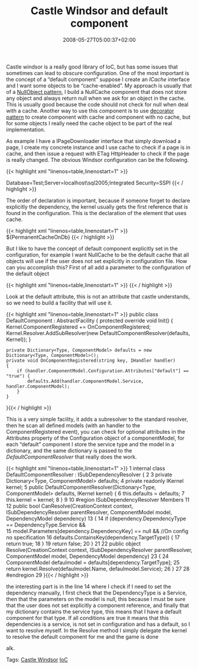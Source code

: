 ﻿---
title: "Castle Windsor and default component"
description: ""
date: 2008-05-27T05:00:37+02:00
draft: false
tags: [Castle]
categories: [Castle]
---
Castle windsor is a really good library of IoC, but has some issues that sometimes can lead to obscure configuration. One of the most important is the concept of a “default component” suppose I create an *ICache* interface and I want some objects to be “cache-enabled”. My approach is usually that of a [NullObject pattern](http://en.wikipedia.org/wiki/Null_Object_pattern), I build a NullCache component that does not store any object and always return null when we ask for an object in the cache. This is usually good because the code should not check for null when deal with a cache. Another way to use this component is to use [decorator pattern](http://en.wikipedia.org/wiki/Decorator_pattern) to create component with cache and component with no cache, but for some objects I really need the cache object to be part of the real implementation.

As example I have a IPageDownloader interface that simply download a page, I create my concrete instance and I use cache to check if a page is in cache, and then issue a request with ETag HttpHeader to check if the page is really changed. The obvious Windsor configuration can be the following.

{{< highlight xml "linenos=table,linenostart=1" >}}
<component
    id="NullCache"
    service="xxx.ICache, xxx"
    type="xxx.Cache.Nullcache, xxx"
    lifestyle="Singleton">
</component>

<component
    id="PermanentCacheOnDb"
    service="xxx.Cache.ICache, xxx"
    type="xxx.Cache.FullDatabaseCache, xxx"
    lifestyle="Singleton">
    <parameters>
        <connectionString>Database=Test;Server=localhost\sql2005;Integrated Security=SSPI</connectionString>
    </parameters>
</component>{{< / highlight >}}

<!-- Code inserted with Steve Dunn's Windows Live Writer Code Formatter Plugin.  http://dunnhq.com -->

The order of declaration is important, because if someone forget to declare explicitly the dependency, the kernel usually gets the first reference that is found in the configuration. This is the declaration of the element that uses cache.

{{< highlight xml "linenos=table,linenostart=1" >}}
<component
    id="Downloader"
    service="xxx.IPageDownloader, xxx"
    type="xxx.PageDownloaderAsyNoFlood, xxx"
    lifestyle="Transient">
    <parameters>
        <Cache>${PermanentCacheOnDb}</Cache>
    </parameters>
</component>
{{< / highlight >}}

<!-- Code inserted with Steve Dunn's Windows Live Writer Code Formatter Plugin.  http://dunnhq.com -->

But I like to have the concept of default component explicitly set in the configuration, for example I want NullCache to be the default cache that all objects will use if the user does not set explicitly in configuration file. How can you accomplish this? First of all add a parameter to the configuration of the default object

{{< highlight xml "linenos=table,linenostart=1" >}}
<component
    id="NullCache"
    service="xxx.ICache, xxx"
    type="xxx.Cache.Nullcache, xxx"
    lifestyle="Singleton"
    default="true">
</component>{{< / highlight >}}

<!-- Code inserted with Steve Dunn's Windows Live Writer Code Formatter Plugin.  http://dunnhq.com -->

Look at the default attribute, this is not an attribute that castle understands, so we need to build a facility that will use it.

{{< highlight xml "linenos=table,linenostart=1" >}}
public class DefaultComponent : AbstractFacility 
{
    protected override void Init()
    {
        Kernel.ComponentRegistered += OnComponentRegistered;
        Kernel.Resolver.AddSubResolver(new DefaultComponentResolver(defaults, Kernel));
    }

    private Dictionary<Type, ComponentModel> defaults = new Dictionary<Type, ComponentModel>();
    private void OnComponentRegistered(string key, IHandler handler)
    {
        if (handler.ComponentModel.Configuration.Attributes["default"] == "true") {
            defaults.Add(handler.ComponentModel.Service, handler.ComponentModel);
        }
    }
}{{< / highlight >}}

<!-- Code inserted with Steve Dunn's Windows Live Writer Code Formatter Plugin.  http://dunnhq.com -->

This is a very simple facility, it adds a subresolver to the standard resolver, then he scan all defined models (with an handler to the ComponentRegistered event), you can check for optional attributes in the Attributes property of the Configuration object of a componentModel, for each “default” component I store the service type and the model in a dictionary, and the same dictionary is passed to the *DefaultComponentResolver* that really does the work.

{{< highlight xml "linenos=table,linenostart=1" >}}
 1 internal class DefaultComponentResolver : ISubDependencyResolver {
 2 
 3     private Dictionary<Type, ComponentModel> defaults;
 4     private readonly IKernel kernel;
 5     public DefaultComponentResolver(Dictionary<Type, ComponentModel> defaults, IKernel kernel) {
 6         this.defaults = defaults;
 7         this.kernel = kernel;
 8     }
 9 
10     #region ISubDependencyResolver Members
11 
12     public bool CanResolve(CreationContext context, ISubDependencyResolver parentResolver, ComponentModel model, DependencyModel dependency)
13     {
14         if (dependency.DependencyType == DependencyType.Service &&  
15              model.Parameters[dependency.DependencyKey] == null && //On config no specification
16              defaults.ContainsKey(dependency.TargetType)) {
17            return true;
18         }
19         return false;
20     }
21 
22     public object Resolve(CreationContext context, ISubDependencyResolver parentResolver, ComponentModel model, DependencyModel dependency)
23     {
24         ComponentModel defaulmodel = defaults[dependency.TargetType];
25         return kernel.Resolve(defaulmodel.Name, defaulmodel.Service);
26     }
27 
28     #endregion
29 }{{< / highlight >}}

<!-- Code inserted with Steve Dunn's Windows Live Writer Code Formatter Plugin.  http://dunnhq.com -->

the interesting part is in the line 14 where I check if I need to set the dependency manually, I first check that the DependencyType is a Service, then that the parameters on the model is null, this because I must be sure that the user does not set explicitly a component reference, and finally that my dictionary contains the service type, this means that I have a default component for that type. If all conditions are true it means that this dependencies is a service, is not set in configuration and has a default, so I want to resolve myself. In the Resolve method I simply delegate the kernel to resolve the default component for me and the game is done

alk.

Tags: [Castle Windsor](http://technorati.com/tag/Castle%20Windsor) [IoC](http://technorati.com/tag/IoC)

<!--dotnetkickit-->
